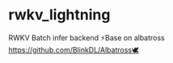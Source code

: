 # rwkv_lightning
RWKV Batch infer backend ⚡Base on albatross https://github.com/BlinkDL/Albatross🕊️
